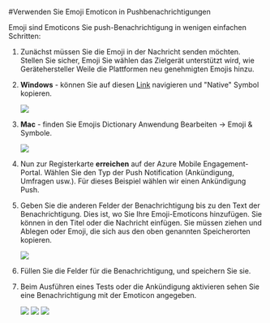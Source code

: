 <properties 
    pageTitle="Verwenden von Emoticons Emoji in Azure Mobile Engagement" 
    description="Wie Emoji Emoticons in Ihrem Pushbenachrichtigungen"     
    services="mobile-engagement" 
    documentationCenter="mobile" 
    authors="piyushjo" 
    manager="dwrede" 
    editor="" />

<tags 
    ms.service="mobile-engagement" 
    ms.workload="mobile" 
    ms.tgt_pltfrm="mobile-windows-phone" 
    ms.devlang="na" 
    ms.topic="article" 
    ms.date="08/19/2016" 
    ms.author="piyushjo" />

#<a name="use-emoji-emoticon-within-push-notifications"></a>Verwenden Sie Emoji Emoticon in Pushbenachrichtigungen

Emoji sind Emoticons Sie push-Benachrichtigung in wenigen einfachen Schritten: 

1. Zunächst müssen Sie die Emoji in der Nachricht senden möchten. Stellen Sie sicher, Emoji Sie wählen das Zielgerät unterstützt wird, wie Gerätehersteller Weile die Plattformen neu genehmigten Emojis hinzu. 

2. **Windows** - können Sie auf diesen [Link](http://apps.timwhitlock.info/emoji/tables/unicode) navigieren und "Native" Symbol kopieren.

    ![][7] 

3. **Mac** - finden Sie Emojis Dictionary Anwendung Bearbeiten -> Emoji & Symbole.

    ![][6] 

4. Nun zur Registerkarte **erreichen** auf der Azure Mobile Engagement-Portal. Wählen Sie den Typ der Push Notification (Ankündigung, Umfragen usw.). Für dieses Beispiel wählen wir einen Ankündigung Push.

5. Geben Sie die anderen Felder der Benachrichtigung bis zu den Text der Benachrichtigung. Dies ist, wo Sie Ihre Emoji-Emoticons hinzufügen. Sie können in den Titel oder die Nachricht einfügen. Sie müssen ziehen und Ablegen oder Emoji, die sich aus den oben genannten Speicherorten kopieren. 

    ![][1]

6. Füllen Sie die Felder für die Benachrichtigung, und speichern Sie sie. 

7. Beim Ausführen eines Tests oder die Ankündigung aktivieren sehen Sie eine Benachrichtigung mit der Emoticon angegeben.   

    ![][3] ![][4] ![][5]

<!-- Images. -->
[1]: ./media/mobile-engagement-use-emoji-with-push/notification_input.png
[3]: ./media/mobile-engagement-use-emoji-with-push/iOS_Emoji.png
[4]: ./media/mobile-engagement-use-emoji-with-push/Android_Emoji.png
[5]: ./media/mobile-engagement-use-emoji-with-push/WindowsPhone_Emoji.png
[6]: ./media/mobile-engagement-use-emoji-with-push/Mac_SelectEmoji.png
[7]: ./media/mobile-engagement-use-emoji-with-push/Windows_SelectEmoji.png

